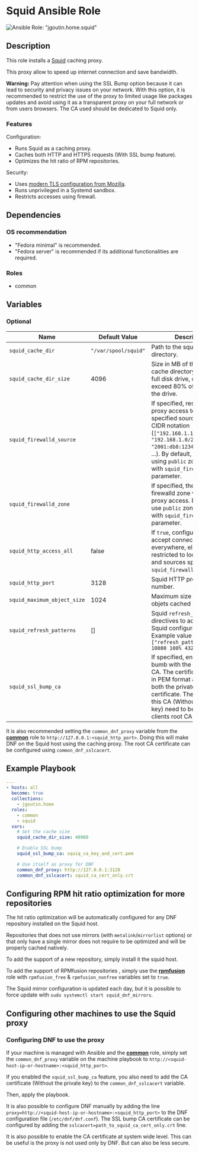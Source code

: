 # Squid Ansible Role

![Ansible Role: "jgoutin.home.squid"](https://github.com/JGoutin/ansible_home/workflows/Ansible%20Role:%20%22jgoutin.home.squid%22/badge.svg)

## Description

This role installs a [Squid](https://www.squid-cache.org) caching proxy.

This proxy allow to speed up internet connection and save bandwidth.

**Warning:** Pay attention when using the SSL Bump option because it can lead to 
security and privacy issues on your network. With this option, it is recommended 
to restrict the use of the proxy to limited usage like packages updates and avoid using
it as a transparent proxy on your full network or from users browsers. The CA used 
should be dedicated to Squid only.

### Features

Configuration:
* Runs Squid as a caching proxy.
* Caches both HTTP and HTTPS requests (With SSL bump feature).
* Optimizes the hit ratio of RPM repositories.

Security:
* Uses [modern TLS configuration from Mozilla](https://ssl-config.mozilla.org/#config=modern).
* Runs unprivileged in a Systemd sandbox.
* Restricts accesses using firewall.

## Dependencies

### OS recommendation

* "Fedora minimal" is recommended. 
* "Fedora server" is recommended if its additional functionalities are required.

### Roles

* common

## Variables

### Optional

| Name           | Default Value | Description                        |
| -------------- | ------------- | -----------------------------------|
| `squid_cache_dir`| `"/var/spool/squid"` | Path to the squid cache directory.
| `squid_cache_dir_size`| 4096 | Size in MB of the squid cache directory. If using a full disk drive, does not exceed 80% of the size of the drive.
| `squid_firewalld_source` | | If specified, restrict the proxy access to the specified sources list in CIDR notation (`["192.168.1.10/32", "192.168.1.0/24", "2001:db8:1234:5678::/64"]`, ...). By default, allow all using `public` zone. Exclusive with `squid_firewalld_zone` parameter.
| `squid_firewalld_zone` | | If specified, the existing firewalld zone where allow proxy access. By default, use `public` zone. Exclusive with `squid_firewalld_source` parameter.
| `squid_http_access_all`| false | If `true`, configure Squid to accept connection from everywhere, else it is restricted to local network and sources specified by `squid_firewalld_source`.
| `squid_http_port`| 3128 | Squid HTTP proxy port number.
| `squid_maximum_object_size`| 1024 | Maximum size in MB of objets cached by Squid.
| `squid_refresh_patterns`| [] | Squid `refresh_pattern` directives to add to the Squid configuration file. Example value `["refresh_pattern -i .zip$ 10080 100% 43200"]`
| `squid_ssl_bump_ca`| | If specified, enable SSL bumb with the specified root CA. The certificate must be in PEM format and contain both the private key and the certificate. The certificate of this CA (Without the private key) need to be added to the clients root CA trust store.

It is also recommended setting the `common_dnf_proxy` variable from the 
[**common**](../common/README.md) role to `http://127.0.0.1:<squid_http_port>`. Doing 
this will make DNF on the Squid host using the caching proxy. The root CA certificate 
can be configured using `common_dnf_sslcacert`.

## Example Playbook

```yaml
---
- hosts: all
  become: true
  collections:
    - jgoutin.home
  roles:
    - common
    - squid
  vars:
    # Set the cache size
    squid_cache_dir_size: 40960

    # Enable SSL bump
    squid_ssl_bump_ca: squiq_ca_key_and_cert.pem

    # Use itself as proxy for DNF
    common_dnf_proxy: http://127.0.0.1:3128
    common_dnf_sslcacert: squid_ca_cert_only.crt
```

## Configuring RPM hit ratio optimization for more repositories

The hit ratio optimization will be automatically configured for any DNF repository 
installed on the Squid host.

Repositories that does not use mirrors (with `metalink`/`mirrorlist` options) or that
only have a single mirror does not require to be optimized and will be properly cached
natively.

To add the support of a new repository, simply install it the squid host.

To add the support of RPMfusion repositories , simply use the 
[**rpmfusion**](../rpmfusion/README.md) role with `rpmfusion_free` & `rpmfusion_nonfree`
variables set to `true`.

The Squid mirror configuration is updated each day, but it is possible to force update 
with `sudo systemctl start squid_dnf_mirrors`.

## Configuring other machines to use the Squid proxy

### Configuring DNF to use the proxy

If your machine is managed with Ansible and the [**common**](../common/README.md) role, 
simply set the `common_dnf_proxy` variable on the machine playbook to 
`http://<squid-host-ip-or-hostname>:<squid_http_port>`.

If you enabled the `squid_ssl_bump_ca` feature, you also need to add the CA certificate
(Without the private key) to the `common_dnf_sslcacert` variable.

Then, apply the playbook.

It is also possible to configure DNF manually by adding the line 
`proxy=http://<squid-host-ip-or-hostname>:<squid_http_port>` to the DNF configuration 
file (`/etc/dnf/dnf.conf`). The SSL bump CA certificate can be configured by adding the
`sslcacert=path_to_squid_ca_cert_only.crt` line.

It is also possible to enable the CA certificate at system wide level. This can be 
useful is the proxy is not used only by DNF. But can also be less secure.
